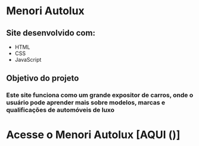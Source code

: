# Menori Autolux
## Site desenvolvido com:
- HTML
- CSS
- JavaScript
## Objetivo do projeto
### Este site funciona como um grande expositor de carros, onde o usuário pode aprender mais sobre modelos, marcas e qualificações de automóveis de luxo
# Acesse o Menori Autolux [AQUI ()]
